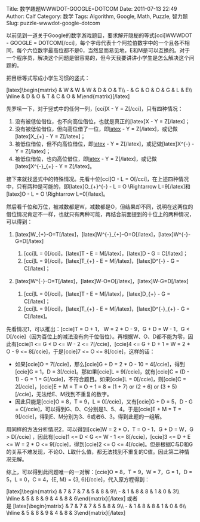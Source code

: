 Title: 数学趣题WWWDOT-GOOGLE=DOTCOM
Date: 2011-07-13 22:49
Author: Calf
Category: 数学
Tags: Algorithm, Google, Math, Puzzle, 智力题
Slug: puzzle-wwwdot-google-dotcom

以前见到一道关于Google的数字游戏题目，要求解开隐秘的等式[cci]WWWDOT -
GOOGLE =
DOTCOM[/cci]，每个字母代表十个阿拉伯数字中的一个且各不相同，每个六位数字最高位都不是0，当然显而易见地，E和M是可以互换的。对于一个程序员，解决这个问题是很容易的，但今天我要讲讲小学生是怎么解决这个问题的。<!--more-->

把目标等式写成小学生习惯的竖式：

[latex]\\begin{matrix} & W & W & W & D & O & T\\\\ - & G & O & O & G & L
& E\\\\ \\hline & D & O & T & C & O & M\\end{matrix}[/latex]

先罗嗦一下，对于竖式中的任何一列，[cci]X - Y = Z[/cci]，只有四种情况：

1.  没有被低位借位，也不向高位借位，也就是真正的[latex]X - Y =
    Z[/latex]；
2.  没有被低位借位，但向高位借了一位，即[latex](10+X) - Y =
    Z[/latex]，或记做[latex]X\_{+} - Y = Z[/latex]；
3.  被低位借位，但不向高位借位，即[latex](X-1) - Y =
    Z[/latex]，或记做[latex]X\^{-} - Y = Z[/latex]；
4.  被低位借位，也向高位借位，即[latex](10+X-1) - Y =
    Z[/latex]，或记做[latex]X\^{-}\_{+} - Y = Z[/latex]。

接下来就找竖式中的特殊情况。先看十位[cci]O - L =
O[/cci]，在上述四种情况中，只有两种是可能的，即[latex]O\_{+}\^{-} - L =
O \\Rightarrow L=9[/latex]和[latex]O - L = O \\Rightarrow L=0[/latex]。

然后看千位和万位，被减数都是W，减数都是O，但结果却不同，说明在这两位的借位情况肯定不一样，也就只有两种可能，再结合前面提到的十位上的两种情况，可以得到：

1.  [latex]W\_{+}-O=T[/latex]，[latex]W\^{-}\_{+}-O=O[/latex]，[latex]W\^{-}-G=D[/latex]
    1.  [cci]L = 0[/cci]，[latex]T - E = M[/latex]，[latex]D - G =
        C[/latex]；
    2.  [cci]L = 9[/cci]，[latex]T\_{+} - E = M[/latex]，[latex]D\^{-} -
        G = C[/latex]；

2.  [latex]W\^{-}-O=T[/latex]，[latex]W-O=O[/latex]，[latex]W-G=D[/latex]
    1.  [cci]L = 0[/cci]，[latex]T - E = M[/latex]，[latex]D\_{+} - G =
        C[/latex]；
    2.  [cci]L = 9[/cci]，[latex]T\_{+} - E =
        M[/latex]，[latex]D\^{-}\_{+} - G = C[/latex]。

先看情况1，可以推出：[ccie]T = O + 1， W = 2 \* O - 9，G + D = W - 1，G
\<
D[/ccie]（因为百位上的减法没有向千位借位）。再根据W、O、D都不能为零，因此有[ccie]1
\<= G \< D \<= W - 2 \<= 7[/ccie]，[ccie]4 \<= G + D + 1 = W = 2 \* O -
9 \<= 8[/ccie]，于是[ccie]7 \<= O \<= 8[/ccie]，这样的话：

-   如果[ccie]O = 7[/ccie]，那么[ccie]G + D = 2 \* O - 10 =
    4[/ccie]，得到[ccie]G = 1，D = 3[/ccie]。那如果[ccie]L =
    9[/ccie]，就有[ccie]C = (D - 1) - G = 1 =
    G[/ccie]，不符合题目。如果[ccie]L = 0[/ccie]，则[ccie]C =
    2[/ccie]，[ccie]E + M = T = O + 1 = 8 = (1 + 7) or (2 + 6) or (3 +
    5)[/ccie]，无法给E、M找到不重复的数字。
-   因此只能是[ccie]O = 8，T = 9，L = 0[/ccie]，又有[ccie]G + D = 5，D -
    G = C[/ccie]，可以得到G、D、C分别是1、5、4。于是[ccie]E + M = T =
    9[/ccie]，得到E、M分别为3、6或者6、3。得到此题的一组解。

用同样的方法分析情况2，可以得到[ccie]W = 2 \* O，T = O - 1，G + D = W，G
\> D[/ccie] ，因此有[ccie]1 \<= D \< G \<= W - 1 \<= 8[/ccie]，[ccie]3
\<= D + E \<= W = 2 \* O \<= 9[/ccie]，得到[ccie]2 \<= O \<=
4[/ccie]。但是根据C与D和G的关系不难发现，不论O、L取什么值，都无法找到不重复的C值。因此第二种情况无解。

综上，可以得到此问题唯一的一对解：[ccie]O = 8，T = 9，W = 7，G = 1，D =
5，L = 0，C = 4，{E, M} = {3, 6}[/ccie]，代入原方程得到：

[latex]\\begin{matrix} & 7 & 7 & 7 & 5 & 8 & 9\\\\ - & 1 & 8 & 8 & 1 & 0
& 3\\\\ \\hline & 5 & 8 & 9 & 4 & 8 & 6\\end{matrix}[/latex]
或者是 [latex]\\begin{matrix} & 7 & 7 & 7 & 5 & 8 & 9\\\\ - & 1 & 8 & 8
& 1 & 0 & 6\\\\ \\hline & 5 & 8 & 9 & 4 & 8 & 3\\end{matrix}[/latex]
